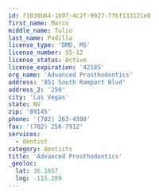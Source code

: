 ```yaml
---
id: f1030b64-1b97-4c2f-9927-ff6f133121e0
first_name: Marco
middle_name: Tulio
last_name: Padilla
license_type: 'DMD, MS'
license_number: S5-12
license_status: Active
license_expiration: '42185'
org_name: 'Advanced Prosthodontics'
address: '851 South Rampart Blvd'
address_2: '250'
city: 'Las Vegas'
state: NV
zip: '89145'
phone: '(702) 263-4300'
fax: '(702) 256-7912'
services:
  - dentist
category: dentists
title: 'Advanced Prosthodontics'
_geoloc:
  lat: 36.1657
  lng: -115.289
---
```

